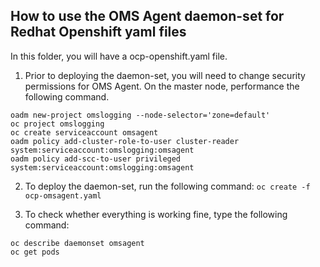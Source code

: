## How to use the OMS Agent daemon-set for Redhat Openshift yaml files

In this folder, you will have a ocp-openshift.yaml file. 

1. Prior to deploying the daemon-set, you will need to change security permissions for OMS Agent. On the master node, performance the following command. 

```
oadm new-project omslogging --node-selector='zone=default'
oc project omslogging
oc create serviceaccount omsagent
oadm policy add-cluster-role-to-user cluster-reader system:serviceaccount:omslogging:omsagent
oadm policy add-scc-to-user privileged system:serviceaccount:omslogging:omsagent
```

2. To deploy the daemon-set, run the following command:
``` oc create -f ocp-omsagent.yaml ```

3. To check whether everything is working fine, type the following command: 
``` 
oc describe daemonset omsagent
oc get pods
```
